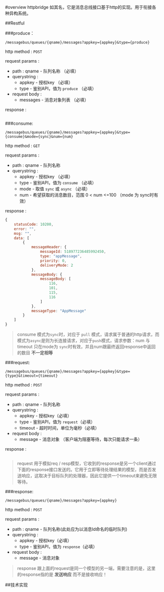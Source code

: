 #overview
httpbridge 如其名，它是消息总线接口基于http的实现。用于衔接各种异构系统。

##Restful

###produce：

```
/messagebus/queues/{qname}/messages?appkey={appkey}&type={produce}
```

http method : `POST`

request params :

* path : qname - 队列名称 （必填）
* querystring : 
	* appkey - 授权key （必填）
	* type - 鉴别API，值为 `produce` （必填）
* request body : 
	* messages - 消息对象列表 （必填）
	
response :

```
```

###consume:

```
/messagebus/queues/{qname}/messages?appkey={appkey}&type={consume}&mode={sync}&num={num}
```

http method : `GET`

request params : 

* path : qname - 队列名称
* querystring : 
	* appkey - 授权key （必填）
	* type - 鉴别API，值为 `consume` （必填）
	* mode - 取值 `sync` 或 `async` （必填）
	* num - 希望获取的消息数目，范围 0 < num <=100 （mode 为 sync时有效）
	
response : 

```js
{
	statusCode: 10200,
	error: "",
	msg: "",
	data: [
		{
			messageHeader: {
				messageId: 518977236485992450,
				type: "appMessage",
				priority: 0,
				deliveryMode: 2
			},
			messageBody: {
				messageBody: [
					116,
					101,
					115,
					116
				]
			},
			messageType: "AppMessage"
		}
	]
}

```

> consume 模式为`sync`时，对应于 `pull` 模式，请求属于普通的http请求，而模式为`async`是则为长连接请求，对应于`push`模式，请求参数：num 与 timeout 只在mode为 `sync`时有效，并且num跟最终返回response中返回的数目 **不一定相等**


###request:

```
/messagebus/queues/{qname}/messages?appkey={appkey}&type={type}&timeout={timeout}
```

http method : `POST`

request params :

* path : qname - 队列名称
* querystring : 
	* appkey - 授权key（必填）
	* type - 鉴别API，值为 `request`（必填）
	* timeout - 超时时间，单位为毫秒（必填）
* request body : 
	* message - 消息对象 （客户端为阻塞等待，每次只能请求一条）
	
response :

```

```

> request 用于模拟req / resp模型，它收到的response是另一个client通过下面的response接口发送的。它用于立即等待处理结果的模型，而是否发送响应，这取决于目标队列的处理器，因此它提供一个timeout来避免无限等待。

###response:

```
/messagebus/queues/{qname}/messages?appkey={appkey}
```
http method : `POST`

request params : 

* path : qname - 队列名称(此处应为以消息Id命名的临时队列)
* querystring : 
	* appkey - 授权key（必填）
	* type - 鉴别API，值为 `response`（必填）
* request body :
	* message - 消息对象	
	
> response 跟上面的request是同一个模型的另一端，需要注意的是，这里的response指的是 **发送响应** 而不是接收响应！


##技术实现


